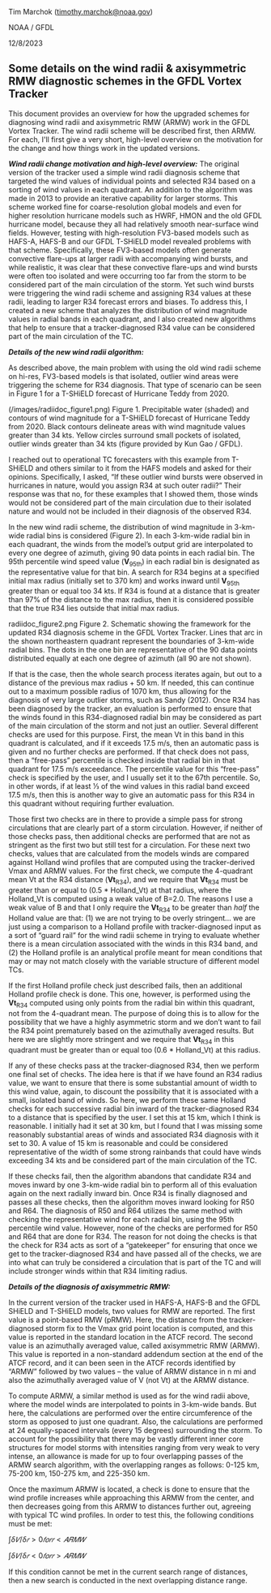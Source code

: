 Tim Marchok (timothy.marchok@noaa.gov)

NOAA / GFDL

12/8/2023

Some details on the wind radii & axisymmetric RMW diagnostic schemes in the
GFDL Vortex Tracker
----------------------------------------------------------------------------

This document provides an overview for how the upgraded schemes for diagnosing
wind radii and axisymmetric RMW (ARMW) work in the GFDL Vortex Tracker. The
wind radii scheme will be described first, then ARMW. For each, I'll first
give a very short, high-level overview on the motivation for the change and
how things work in the updated versions.

***Wind radii change motivation and high-level overview:*** The original version of
the tracker used a simple wind radii diagnosis scheme that targeted the wind
values of individual points and selected R34 based on a sorting of wind
values in each quadrant. An addition to the algorithm was made in 2013 to
provide an iterative capability for larger storms. This scheme worked fine
for coarse-resolution global models and even for higher resolution hurricane
models such as HWRF, HMON and the old GFDL hurricane model, because they all
had relatively smooth near-surface wind fields. However, testing with
high-resolution FV3-based models such as HAFS-A, HAFS-B and our GFDL
T-SHiELD model revealed problems with that scheme. Specifically, these
FV3-based models often generate convective flare-ups at larger radii with
accompanying wind bursts, and while realistic, it was clear that these
convective flare-ups and wind bursts were often too isolated and were
occurring too far from the storm to be considered part of the main
circulation of the storm. Yet such wind bursts were triggering the wind radii
scheme and assigning R34 values at these radii, leading to larger R34
forecast errors and biases. To address this, I created a new scheme that
analyzes the distribution of wind magnitude values in radial bands in each
quadrant, and I also created new algorithms that help to ensure that a
tracker-diagnosed R34 value can be considered part of the main circulation
of the TC.

***Details of the new wind radii algorithm:***

As described above, the main problem with using the old wind radii scheme on
hi-res, FV3-based models is that isolated, outlier wind areas were triggering
the scheme for R34 diagnosis. That type of scenario can be seen in Figure 1
for a T-SHiELD forecast of Hurricane Teddy from 2020.

(/images/radiidoc_figure1.png)
Figure 1. Precipitable water (shaded) and contours of wind magnitude for a
T-SHiELD forecast of Hurricane Teddy from 2020. Black contours delineate
areas with wind magnitude values greater than 34 kts. Yellow circles surround
small pockets of isolated, outlier winds greater than 34 kts (figure provided
by Kun Gao / GFDL).

I reached out to operational TC forecasters with this example from T-SHiELD
and others similar to it from the HAFS models and asked for their opinions.
Specifically, I asked, “If these outlier wind bursts were observed in
hurricanes in nature, would you assign R34 at such outer radii?” Their
response was that no, for these examples that I showed them, those winds
would not be considered part of the main circulation due to their isolated
nature and would not be included in their diagnosis of the observed R34.

In the new wind radii scheme, the distribution of wind magnitude in 3-km-wide
radial bins is considered (Figure 2). In each 3-km-wide radial bin in each
quadrant, the winds from the model’s output grid are interpolated to every
one degree of azimuth, giving 90 data points in each radial bin. The 95th
percentile wind speed value (**V**<sub>95th</sub>) in each radial bin is
designated as the representative value for that bin. A search for R34 begins
at a specified initial max radius (initially set to 370 km) and works inward
until **V**<sub>95th</sub> greater than or equal too 34 kts. If R34 is found
at a distance that is greater than 97% of the distance to the max radius,
then it is considered possible that the true R34 lies outside that initial
max radius.

radiidoc_figure2.png
Figure 2. Schematic showing the framework for the updated R34 diagnosis
scheme in the GFDL Vortex Tracker. Lines that arc in the shown northeastern
quadrant represent the boundaries of 3-km-wide radial bins. The dots in the
one bin are representative of the 90 data points distributed equally at each
one degree of azimuth (all 90 are not shown).

If that is the case, then the whole search process iterates again, but out to
a distance of the previous max radius + 50 km. If needed, this can continue
out to a maximum possible radius of 1070 km, thus allowing for the diagnosis
of very large outlier storms, such as Sandy (2012). Once R34 has been
diagnosed by the tracker, an evaluation is performed to ensure that the winds
found in this R34-diagnosed radial bin may be considered as part of the main
circulation of the storm and not just an outlier. Several different checks
are used for this purpose. First, the mean Vt in this band in this quadrant
is calculated, and if it exceeds 17.5 m/s, then an automatic pass is given
and no further checks are performed. If that check does not pass, then a
“free-pass” percentile is checked inside that radial bin in that quadrant for
17.5 m/s exceedance. The percentile value for this “free-pass” check is
specified by the user, and I usually set it to the 67th percentile. So, in
other words, if at least 1⁄3 of the wind values in this radial band exceed
17.5 m/s, then this is another way to give an automatic pass for this R34 in
this quadrant without requiring further evaluation.

Those first two checks are in there to provide a simple pass for strong
circulations that are clearly part of a storm circulation. However, if
neither of those checks pass, then additional checks are performed that are
not as stringent as the first two but still test for a circulation. For these
next two checks, values that are calculated from the models winds are
compared against Holland wind profiles that are computed using the
tracker-derived Vmax and ARMW values. For the first check, we compute the
4-quadrant mean Vt at the R34 distance (**Vt**<sub>R34</sub>), and we require that **Vt**<sub>R34</sub>
must be greater than or equal to (0.5 * Holland_Vt) at that radius, where the
Holland_Vt is computed using a weak value of B=2.0. The reasons I use a weak
value of B and that I only require the **Vt**<sub>R34</sub> to be greater than _half_ the
Holland value are that: (1) we are not trying to be overly stringent... we
are just using a comparison to a Holland profile with tracker-diagnosed
input as a sort of “guard rail” for the wind radii scheme in trying to
evaluate whether there is a mean circulation associated with the winds in
this R34 band, and (2) the Holland profile is an analytical profile meant for
mean conditions that may or may not match closely with the variable structure
of different model TCs.

If the first Holland profile check just described fails, then an additional
Holland profile check is done. This one, however, is performed using the
**Vt**<sub>R34</sub> computed using only points from the radial bin within this quadrant,
not from the 4-quadrant mean. The purpose of doing this is to allow for the
possibility that we have a highly asymmetric storm and we don’t want to fail
the R34 point prematurely based on the azimuthally averaged results. But here
we are slightly more stringent and we require that **Vt**<sub>R34</sub> in this quadrant
must be greater than or equal too (0.6 * Holland_Vt) at this radius.

If any of these checks pass at the tracker-diagnosed R34, then we perform
one final set of checks. The idea here is that if we have found an R34 radius
value, we want to ensure that there is some substantial amount of width to
this wind value, again, to discount the possibility that it is associated
with a small, isolated band of winds. So here, we perform these same Holland
checks for each successive radial bin inward of the tracker-diagnosed R34 to
a distance that is specified by the user. I set this at 15 km, which I think
is reasonable. I initially had it set at 30 km, but I found that I was
missing some reasonably substantial areas of winds and associated R34
diagnosis with it set to 30. A value of 15 km is reasonable and could be
considered representative of the width of some strong rainbands that could
have winds exceeding 34 kts and be considered part of the main circulation of
the TC.

If these checks fail, then the algorithm abandons that candidate R34 and
moves inward by one 3-km-wide radial bin to perform all of this evaluation
again on the next radially inward bin. Once R34 is finally diagnosed and
passes all these checks, then the algorithm moves inward looking for R50
and R64. The diagnosis of R50 and R64 utilizes the same method with checking
the representative wind for each radial bin, using the 95th percentile wind
value. However, none of the checks are performed for R50 and R64 that are
done for R34. The reason for not doing the checks is that the check for R34
acts as sort of a “gatekeeper” for ensuring that once we get to the
tracker-diagnosed R34 and have passed all of the checks, we are into what can
truly be considered a circulation that is part of the TC and will include
stronger winds within that R34 limiting radius.

***Details of the diagnosis of axisymmetric RMW:***

In the current version of the tracker used in HAFS-A, HAFS-B and the GFDL
SHiELD and T-SHiELD models, two values for RMW are reported. The first value
is a point-based RMW (pRMW). Here, the distance from the tracker-diagnosed
storm fix to the Vmax grid point location is computed, and this value is
reported in the standard location in the ATCF record. The second value is an
azimuthally averaged value, called axisymmetric RMW (ARMW). This value is
reported in a non-standard addendum section at the end of the ATCF record,
and it can been seen in the ATCF records identified by “ARMW” followed
by two values – the value of ARMW distance in n mi and also the azimuthally
averaged value of V (not Vt) at the ARMW distance.

To compute ARMW, a similar method is used as for the wind radii above, where
the model winds are interpolated to points in 3-km-wide bands. But here, the
calculations are performed over the entire circumference of the storm as
opposed to just one quadrant. Also, the calculations are performed at 24
equally-spaced intervals (every 15 degrees) surrounding the storm. To account
for the possibility that there may be vastly different inner core structures
for model storms with intensities ranging from very weak to very intense, an
allowance is made for up to four overlapping passes of the ARMW search
algorithm, with the overlapping ranges as follows: 0-125 km, 75-200 km,
150-275 km, and 225-350 km.

Once the maximum ARMW is located, a check is done to ensure that the wind
profile increases while approaching this ARMW from the center, and then
decreases going from this ARMW to distances further out, agreeing with
typical TC wind profiles. In order to test this, the following conditions
must be met:

$∫δ𝑉/δ𝑟 > 0 𝑓𝑜𝑟𝑟 < 𝐴𝑅𝑀𝑊$

$∫δ𝑉/δ𝑟 < 0 𝑓𝑜𝑟 𝑟 > 𝐴𝑅𝑀𝑊$

If this condition cannot be met in the current search range of distances,
then a new search is conducted in the next overlapping distance range.